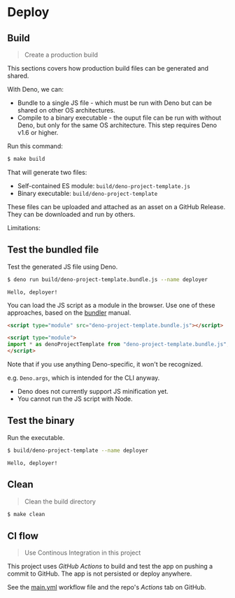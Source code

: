 # Deploy


## Build
> Create a production build

This sections covers how production build files can be generated and shared.

With Deno, we can:

- Bundle to a single JS file - which must be run with Deno but can be shared on other OS architectures.
- Compile to a binary executable - the ouput file can be run with without Deno, but only for the same OS architecture. This step requires Deno v1.6 or higher.

Run this command:

```sh
$ make build
```

That will generate two files:

- Self-contained ES module: `build/deno-project-template.js`
- Binary executable: `build/deno-project-template`

These files can be uploaded and attached as an asset on a GitHub Release. They can be downloaded and run by others.

Limitations:


## Test the bundled file

Test the generated JS file using Deno.

```sh
$ deno run build/deno-project-template.bundle.js --name deployer
```
```
Hello, deployer!
```

You can load the JS script as a module in the browser. Use one of these approaches, based on the [bundler](https://deno.land/manual/tools/bundler) manual.

```html
<script type="module" src="deno-project-template.bundle.js"></script>

<script type="module">
import * as denoProjectTemplate from "deno-project-template.bundle.js";
</script>
```

Note that if you use anything Deno-specific, it won't be recognized.

e.g. `Deno.args`, which is intended for the CLI anyway.

- Deno does not currently support JS minification yet.
- You cannot run the JS script with Node.


## Test the binary

Run the executable.

```sh
$ build/deno-project-template --name deployer
```
```
Hello, deployer!
```


## Clean
> Clean the build directory

```sh
$ make clean
```


## CI flow
> Use Continous Integration in this project

This project uses _GitHub Actions_ to build and test the app on pushing a commit to GitHub. The app is not persisted or deploy anywhere.

See the [main.yml](/.github/workflows/main.yml) workflow file and the repo's _Actions_ tab on GitHub.
